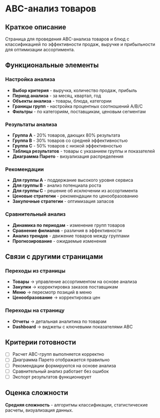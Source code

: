 # ABC-анализ товаров

## Краткое описание

Страница для проведения ABC-анализа товаров и блюд с классификацией по эффективности продаж, выручке и прибыльности для оптимизации ассортимента.

## Функциональные элементы

### Настройка анализа

- **Выбор критерия** - выручка, количество продаж, прибыль
- **Период анализа** - за месяц, квартал, год
- **Объекты анализа** - товары, блюда, категории
- **Границы групп** - настройка процентных соотношений A/B/C
- **Фильтры** - по категориям, поставщикам, ценовым сегментам

### Результаты анализа

- **Группа A** - 20% товаров, дающих 80% результата
- **Группа B** - 30% товаров со средней эффективностью
- **Группа C** - 50% товаров с низкой эффективностью
- **Таблица результатов** - товары с указанием группы и показателей
- **Диаграмма Парето** - визуализация распределения

### Рекомендации

- **Для группы A** - поддержание высокого уровня сервиса
- **Для группы B** - анализ потенциала роста
- **Для группы C** - решение об исключении из ассортимента
- **Ценовые стратегии** - рекомендации по ценообразованию
- **Закупочные стратегии** - оптимизация запасов

### Сравнительный анализ

- **Динамика по периодам** - изменение групп товаров
- **Сравнение филиалов** - различия в эффективности
- **Анализ трендов** - движение товаров между группами
- **Прогнозирование** - ожидаемые изменения

## Связи с другими страницами

### Переходы из страницы

- **Товары** → управление ассортиментом на основе анализа
- **Закупки** → корректировка заказов поставщикам
- **Меню** → пересмотр позиций в меню
- **Ценообразование** → корректировка цен

### Переходы на страницу

- **Отчеты** → детальная аналитика по товарам
- **Dashboard** → виджеты с ключевыми показателями ABC

## Критерии готовности

- [ ] Расчет ABC-групп выполняется корректно
- [ ] Диаграмма Парето отображается правильно
- [ ] Рекомендации формируются на основе анализа
- [ ] Сравнительный анализ работает без ошибок
- [ ] Экспорт результатов функционирует

## Оценка сложности

**Средняя сложность** - алгоритмы классификации, статистические расчеты, визуализация данных.

